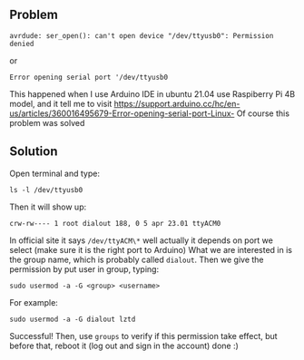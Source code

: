 Problem
---
```
avrdude: ser_open(): can't open device "/dev/ttyusb0": Permission denied
```
or
```
Error opening serial port '/dev/ttyusb0
```
This happened when I use Arduino IDE in ubuntu 21.04 use Raspiberry Pi 4B model, and it tell me to visit https://support.arduino.cc/hc/en-us/articles/360016495679-Error-opening-serial-port-Linux-
Of course this problem was solved

Solution
---
Open terminal and type:
```
ls -l /dev/ttyusb0
```
Then it will show up:
```
crw-rw---- 1 root dialout 188, 0 5 apr 23.01 ttyACM0
```
In official site it says `/dev/ttyACM\*` well actually it depends on port we select (make sure it is the right port to Arduino)
What we are interested in is the group name, which is probably called `dialout`.
Then we give the permission by put user in group, typing:
```
sudo usermod -a -G <group> <username>
```
For example:
```
sudo usermod -a -G dialout lztd
```
Successful!
Then, use `groups` to verify if this permission take effect, but before that, reboot it (log out and sign in the account)
done :)